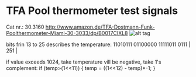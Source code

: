 TFA Pool thermometer test signals
====================
Cat nr.: 30.3160
http://www.amazon.de/TFA-Dostmann-Funk-Poolthermometer-Miami-30-3033/dp/B0017CIXL8
![alt tag](http://tfa-dostmann.de/uploads/tx_prodkat/303160gross.jpg)

bits frin 13 to 25 describes the temperature:
11010111 01100000 11111011 0111
            |     251     |

if value exceeds 1024, take temperature vill be negative, take 1's complement:
if (temp>(1<<11)) {
  temp = ((1<<12) - temp)*-1;
}

